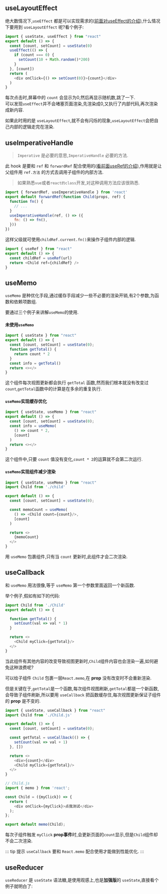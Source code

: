 ## useLayoutEffect
绝大数情况下,`useEffect` 都是可以实现需求的([前面对useEffect的介绍](/front/react/react基础.md#useeffect)),什么情况下要用到 `useLayoutEffect` 呢?看个例子:
```js
import { useState, useEffect } from "react"
export default () => {
  const [count, setCount] = useState(0)
  useEffect(() => {
    if (count === 0) {
      setCount(10 + Math.random()*200)
    }
  }, [count])
  return (
    <div onClick={() => setCount(0)}>{count}</div>
  )
}
```
每次点击时,屏幕中的 `count` 会显示为0,然后再显示随机数,跳了一下.  
可以发现`useEffect`并不会堵塞页面渲染,先渲染成0,又执行了内部代码,再次渲染成新内容.  

如果此时用的是 `useLayoutEffect`,就不会有闪烁的现象,`useLayoutEffect`会把自己内部的逻辑走完在渲染.

## useImperativeHandle
> `Imperative` 是必要的意思,`ImperativeHandle` 必要的方法.

此 hook 是要和 `ref` 和 `forwardRef` 配合使用的([看前面useRef的介绍](/front/react/react基础.md#useref)),作用就是让父组件用 `ref.方法` 的方式去调用子组件的内部方法.

> 如果熟悉`vue`或者`react的class`开发,对这种调用方法应该很熟悉.

```js
import { forwardRef, useImperativeHandle } from 'react'
export default forwardRef(function Child(props, ref) {
  function fn() {
    // ...
  }
  useImperativeHandle(ref, () => ({
    fn: () => fn(),
  }))
})
```
这样父级就可使用`childRef.current.fn()`来操作子组件内部的逻辑.
```js
import { useRef } from "react"
export default () => {
  const childRef = useRef(url)
  return <Child ref={childRef} />
}
```

## useMemo
`useMemo` 是种优化手段,通过缓存手段减少一些不必要的渲染开销,有2个参数,为函数和依赖项数组.

要通过三个例子来讲解`useMemo`的使用.

#### 未使用`useMemo`
```js
import { useState } from "react"
export default () => {
  const [count, setCount] = useState(0);
  function getTotal() {
    return count * 2
  }
  const info = getTotal()
  return <></>
}
```
这个组件每次视图更新都会执行 `getTotal` 函数,然而我们根本就没有改变过`count`,`getTotal`函数中的计算是在多余的重复执行.

#### `useMemo`实现缓存优化
```js
import { useState, useMemo } from "react"
export default () => {
  const [count, setCount] = useState(0);
  const info = useMemo(
    () => count * 2,
    [count]
  )
  return <></>
}
```
这个组件中,只要 `count` 值没有变化,`count * 2`的运算就不会第二次运行.

#### `useMemo`实现组件减少渲染
```js
import { useState, useMemo } from "react"
import Child from './child'

export default () => {
  const [count, setCount] = useState(0);

  const memoCount = useMemo(
    () => <Child count={count}/>,
    [count]
  )

  return <>
    {memoCount}
  </>
}
```
用 `useMemo` 包裹组件,只有当 `count` 更新时,此组件才会二次渲染.

## useCallback
和 `useMemo` 用法很像,等于 `useMemo` 第一个参数里面返回一个新函数.

举个例子,假如有如下的代码:
```js
import Child from './Child'
export default () => {

  function getTotal() {
    setCount(val => val * 1)
  }

  return <>
    <Child myClick={getTotal}/>
  </>
}
```
当此组件有其他内容的改变导致视图更新时,`Child`组件内容也会渲染一遍,如何避免这种浪费呢?

可以给子组件 `Child` 包裹一层`React.memo`,在 **prop** 没有改变时不会重新渲染.

但是关键在于,`getTotal`是一个函数,每次组件视图刷新,`getTotal`都是一个新函数,会导致子组件刷新,所以要用 `useCallback` 把函数缓存住,每次视图更新保证子组件的 **prop** 是不变的.

```js
import { useState, useCallback } from "react"
import Child from './Child.js'

export default () => {
  const [count, setCount] = useState(0);

  const getTotal = useCallback(() => {
    setCount(val => val + 1)
  }, [])

  return <>
    <div>{count}</div>
    <Child myClick={getTotal}/>
  </>
}
```
```js
// Child.js
import { memo } from 'react';

const Child = ({myClick}) => {
  return (
    <div onClick={myClick}>点我测试</div>
  );
};

export default memo(Child);
```
每次子组件触发 `myClick` **prop事件**时,会更新页面的`count`显示,但是`Child`组件却不会二次渲染.

::: tip 提示
`useCallback` 要和 `React.memo` 配合使用才能做到性能优化.
:::

## useReducer

`useReducer` 是 `useState` 语法糖,是使用观感上,也是**加强版**的 `useState`,直接看个例子就明白了:
```js

```


